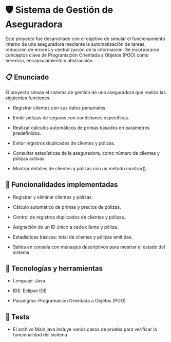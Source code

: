 # 🛡️ Sistema de Gestión de Aseguradora
Este proyecto fue desarrollado con el objetivo de simular el funcionamiento interno de una aseguradora mediante la automatización de tareas, reducción de errores y centralización de la información. Se incorporaron conceptos clave de Programación Orientada a Objetos (POO) como herencia, encapsulamiento y abstracción.

## 📋 Enunciado
El proyecto simula el sistema de gestión de una aseguradora que realiza las siguientes funciones:

- Registrar clientes con sus datos personales.

- Emitir pólizas de seguros con condiciones específicas.

- Realizar cálculos automáticos de primas basados en parámetros predefinidos.

- Evitar registros duplicados de clientes y pólizas.

- Consultar estadísticas de la aseguradora, como número de clientes y pólizas activas.

- Mostrar detalles de clientes y pólizas con un método mostrar().

## 💼 Funcionalidades implementadas
- Registrar y eliminar clientes y pólizas.

- Cálculo automático de primas y precios de pólizas.

- Control de registros duplicados de clientes y pólizas.

- Asignación de un ID único a cada cliente y póliza.

- Estadísticas básicas: total de clientes y pólizas emitidas.

- Salida en consola con mensajes descriptivos para mostrar el estado del sistema.

## 🔧 Tecnologías y herramientas
- Lenguaje: Java

- IDE: Eclipse IDE

- Paradigma: Programación Orientada a Objetos (POO)

## 🧪 Tests
- El archivo Main.java incluye varios casos de prueba para verificar la funcionalidad del sistema
